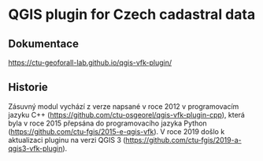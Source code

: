 # QGIS plugin for Czech cadastral data

## Dokumentace

https://ctu-geoforall-lab.github.io/qgis-vfk-plugin/

## Historie

Zásuvný modul vychází z verze napsané v roce 2012 v programovacím
jazyku C++ (https://github.com/ctu-osgeorel/qgis-vfk-plugin-cpp),
která byla v roce 2015 přepsána do programovacího jazyka Python
(https://github.com/ctu-fgis/2015-e-qgis-vfk). V roce 2019 došlo k
aktualizaci pluginu na verzi QGIS 3
(https://github.com/ctu-fgis/2019-a-qgis3-vfk-plugin).
